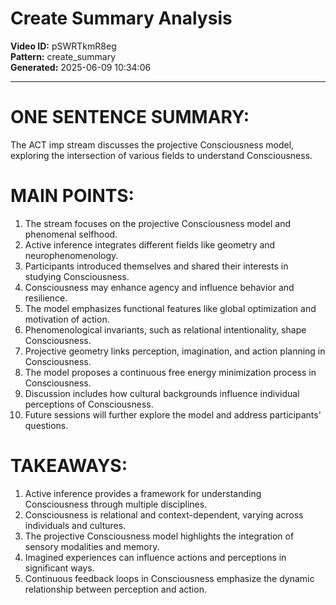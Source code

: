 # Create Summary Analysis

**Video ID:** pSWRTkmR8eg  
**Pattern:** create_summary  
**Generated:** 2025-06-09 10:34:06  

---

# ONE SENTENCE SUMMARY:
The ACT imp stream discusses the projective Consciousness model, exploring the intersection of various fields to understand Consciousness.

# MAIN POINTS:
1. The stream focuses on the projective Consciousness model and phenomenal selfhood.
2. Active inference integrates different fields like geometry and neurophenomenology.
3. Participants introduced themselves and shared their interests in studying Consciousness.
4. Consciousness may enhance agency and influence behavior and resilience.
5. The model emphasizes functional features like global optimization and motivation of action.
6. Phenomenological invariants, such as relational intentionality, shape Consciousness.
7. Projective geometry links perception, imagination, and action planning in Consciousness.
8. The model proposes a continuous free energy minimization process in Consciousness.
9. Discussion includes how cultural backgrounds influence individual perceptions of Consciousness.
10. Future sessions will further explore the model and address participants' questions.

# TAKEAWAYS:
1. Active inference provides a framework for understanding Consciousness through multiple disciplines.
2. Consciousness is relational and context-dependent, varying across individuals and cultures.
3. The projective Consciousness model highlights the integration of sensory modalities and memory.
4. Imagined experiences can influence actions and perceptions in significant ways.
5. Continuous feedback loops in Consciousness emphasize the dynamic relationship between perception and action.